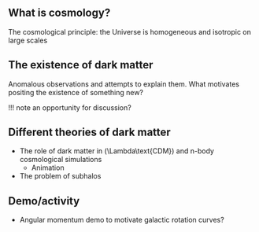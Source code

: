 ## What is cosmology?

The cosmological principle: the Universe is homogeneous and isotropic on large scales

## The existence of dark matter 

Anomalous observations and attempts to explain them. What motivates positing the existence of something new?

!!! note
    an opportunity for discussion?

## Different theories of dark matter

* The role of dark matter in \(\Lambda\text{CDM}\) and n-body cosmological simulations
    * Animation
* The problem of subhalos

## Demo/activity

* Angular momentum demo to motivate galactic rotation curves?
